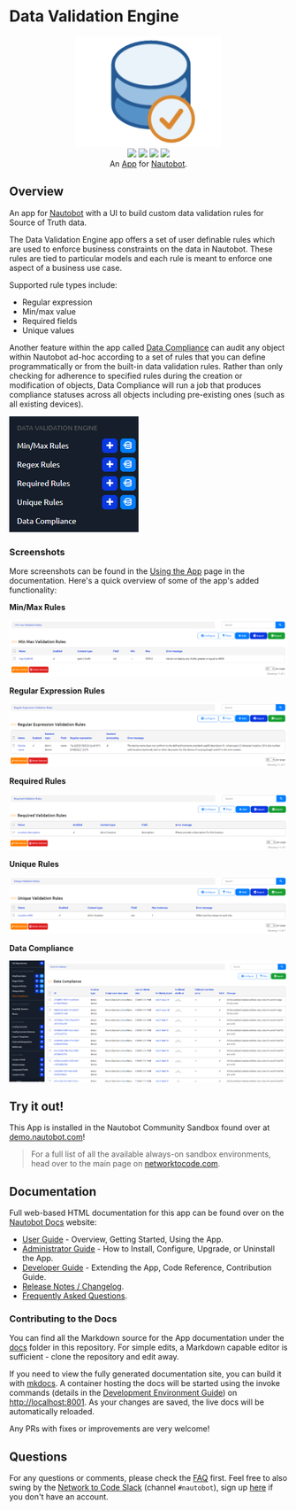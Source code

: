 # Data Validation Engine

<p align="center">
  <img src="https://raw.githubusercontent.com/nautobot/nautobot-app-data-validation-engine/develop/docs/images/icon-DataValidationEngine.png" class="logo" height="200px">
  <br>
  <a href="https://github.com/nautobot/nautobot-app-data-validation-engine/actions"><img src="https://github.com/nautobot/nautobot-app-data-validation-engine/actions/workflows/ci.yml/badge.svg?branch=main"></a>
  <a href="https://docs.nautobot.com/projects/data-validation/en/latest/"><img src="https://readthedocs.org/projects/nautobot-app-nautobot-data-validation-engine/badge/"></a>
  <a href="https://pypi.org/project/nautobot-data-validation-engine/"><img src="https://img.shields.io/pypi/v/nautobot-data-validation-engine"></a>
  <a href="https://pypi.org/project/nautobot-data-validation-engine/"><img src="https://img.shields.io/pypi/dm/nautobot-data-validation-engine"></a>
  <br>
  An <a href="https://networktocode.com/nautobot-apps/">App</a> for <a href="https://nautobot.com/">Nautobot</a>.
</p>

## Overview

An app for [Nautobot](https://github.com/nautobot/nautobot) with a UI to build custom data validation rules for Source of Truth data.

The Data Validation Engine app offers a set of user definable rules which are used to enforce business constraints on the data in Nautobot. These rules are tied to particular models and each rule is meant to enforce one aspect of a business use case.

Supported rule types include:

- Regular expression
- Min/max value
- Required fields
- Unique values

Another feature within the app called [Data Compliance](https://docs.nautobot.com/projects/data-validation/en/latest/user/app_data_compliance/) can audit any object within Nautobot ad-hoc according to a set of rules that you can define programmatically or from the built-in data validation rules. Rather than only checking for adherence to specified rules during the creation or modification of objects, Data Compliance will run a job that produces compliance statuses across all objects including pre-existing ones (such as all existing devices).

![Dropdown](https://raw.githubusercontent.com/nautobot/nautobot-app-data-validation-engine/develop/docs/images/dropdown.png)

### Screenshots

More screenshots can be found in the [Using the App](https://docs.nautobot.com/projects/data-validation/en/latest/user/app_use_cases/) page in the documentation. Here's a quick overview of some of the app's added functionality:

**Min/Max Rules**

![Min/Max List](https://raw.githubusercontent.com/nautobot/nautobot-app-data-validation-engine/develop/docs/images/min-max-rules-list.png)

**Regular Expression Rules**

![Regex Rules List](https://raw.githubusercontent.com/nautobot/nautobot-app-data-validation-engine/develop/docs/images/regex-rules-list.png)

**Required Rules**

![Required Rules List](https://raw.githubusercontent.com/nautobot/nautobot-app-data-validation-engine/develop/docs/images/required-rules-list.png)

**Unique Rules**

![Unique Rules List](https://raw.githubusercontent.com/nautobot/nautobot-app-data-validation-engine/develop/docs/images/unique-rules-list.png)

**Data Compliance**

![Data Compliance Results List](https://raw.githubusercontent.com/nautobot/nautobot-app-data-validation-engine/develop/docs/images/data-compliance-results-list.png)

## Try it out!

This App is installed in the Nautobot Community Sandbox found over at [demo.nautobot.com](https://demo.nautobot.com/)!

> For a full list of all the available always-on sandbox environments, head over to the main page on [networktocode.com](https://www.networktocode.com/nautobot/sandbox-environments/).

## Documentation

Full web-based HTML documentation for this app can be found over on the [Nautobot Docs](https://docs.nautobot.com) website:

- [User Guide](https://docs.nautobot.com/projects/data-validation/en/latest/user/app_overview/) - Overview, Getting Started, Using the App.
- [Administrator Guide](https://docs.nautobot.com/projects/data-validation/en/latest/admin/install/) - How to Install, Configure, Upgrade, or Uninstall the App.
- [Developer Guide](https://docs.nautobot.com/projects/data-validation/en/latest/dev/contributing/) - Extending the App, Code Reference, Contribution Guide.
- [Release Notes / Changelog](https://docs.nautobot.com/projects/data-validation/en/latest/admin/release_notes/).
- [Frequently Asked Questions](https://docs.nautobot.com/projects/data-validation/en/latest/user/faq/).

### Contributing to the Docs

You can find all the Markdown source for the App documentation under the [docs](https://github.com/nautobot/nautobot-app-data-validation-engine/tree/develop/docs) folder in this repository. For simple edits, a Markdown capable editor is sufficient - clone the repository and edit away.

If you need to view the fully generated documentation site, you can build it with [mkdocs](https://www.mkdocs.org/). A container hosting the docs will be started using the invoke commands (details in the [Development Environment Guide](https://docs.nautobot.com/projects/data-validation/en/latest/dev/dev_environment/#docker-development-environment)) on [http://localhost:8001](http://localhost:8001). As your changes are saved, the live docs will be automatically reloaded.

Any PRs with fixes or improvements are very welcome!

## Questions

For any questions or comments, please check the [FAQ](https://docs.nautobot.com/projects/data-validation/en/latest/user/faq/) first. Feel free to also swing by the [Network to Code Slack](https://networktocode.slack.com/) (channel `#nautobot`), sign up [here](http://slack.networktocode.com/) if you don't have an account.

